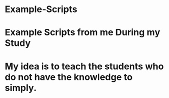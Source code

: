 # Example-Scripts
# Example Scripts from me During my Study
# My idea is to teach the students who do not have the knowledge to simply.
